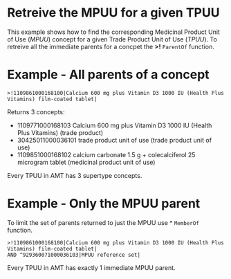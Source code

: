 # Retreive the MPUU for a given TPUU

This example shows how to find the corresponding Medicinal Product Unit of Use (_MPUU_) concept for a given Trade Product Unit of Use (_TPUU_). To retreive all the immediate parents for a concpet the **>!** `ParentOf` function.

# Example - All parents of a concept
```
>!1109861000168100|Calcium 600 mg plus Vitamin D3 1000 IU (Health Plus Vitamins) film-coated tablet|
```
Returns 3 concepts:
* 1109771000168103	Calcium 600 mg plus Vitamin D3 1000 IU (Health Plus Vitamins) (trade product)
* 30425011000036101	trade product unit of use (trade product unit of use)
* 1109851000168102	calcium carbonate 1.5 g + colecalciferol 25 microgram tablet (medicinal product unit of use)

Every TPUU in AMT has 3 supertype concepts.

# Example - Only the MPUU parent
To limit the set of parents returned to just the MPUU use **^** `MemberOf` function.

```
>!1109861000168100|Calcium 600 mg plus Vitamin D3 1000 IU (Health Plus Vitamins) film-coated tablet|
AND ^929360071000036103|MPUU reference set|
```
Every TPUU in AMT has exactly 1 immediate MPUU parent.
